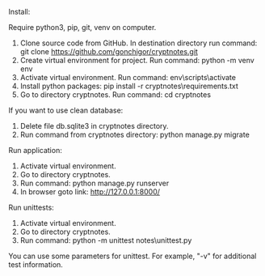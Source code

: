 Install:

Require python3, pip, git, venv on computer.

1. Clone source code from GitHub. In destination directory run command:
    git clone https://github.com/gonchigor/cryptnotes.git
2. Create virtual environment for project. Run command:
    python -m venv env
3. Activate virtual environment. Run command: 
    env\scripts\activate
4. Install python packages: 
    pip install -r cryptnotes\requirements.txt
5. Go to directory cryptnotes. Run command: 
    cd cryptnotes

If you want to use clean database:

1. Delete file db.sqlite3 in cryptnotes directory.
2. Run command from cryptnotes directory: 
    python manage.py migrate

Run application:

1. Activate virtual environment.
2. Go to directory cryptnotes.
3. Run command: 
    python manage.py runserver
4. In browser goto link: http://127.0.0.1:8000/

Run unittests:

1. Activate virtual environment.
2. Go to directory cryptnotes.
3. Run command: 
    python -m unittest notes\unittest.py

You can use some parameters for unittest. For example, "-v" for additional test information. 
